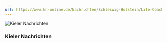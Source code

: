 ```yaml
---
url: https://www.kn-online.de/Nachrichten/Schleswig-Holstein/Life-Coachin-Svenja-Kaden-aus-Kiel-bietet-in-Corona-Krise-Redezeit
---
```


![Kieler Nachrichten](/img/medien/kieler-nachrichten.png)

### Kieler Nachrichten
